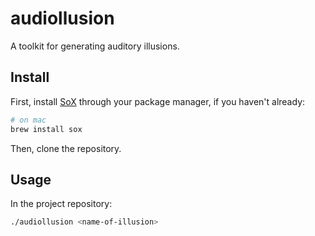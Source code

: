 # audiollusion

A toolkit for generating auditory illusions.

## Install

First, install [SoX](https://github.com/chirlu/sox) through your package manager, if you haven't already:

```sh
# on mac
brew install sox
```

Then, clone the repository.

## Usage

In the project repository:

```sh
./audiollusion <name-of-illusion>
```